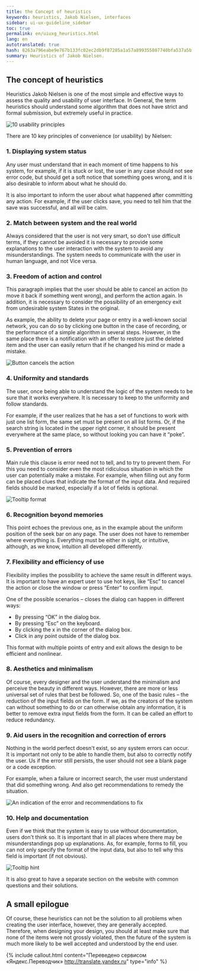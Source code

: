 ```yaml
---
title: the Concept of heuristics
keywords: heuristics, Jakob Nielsen, interfaces
sidebar: ui-ux-guideline_sidebar
toc: true
permalink: en/uiuxg_heuristics.html
lang: en
autotranslated: true
hash: 8263a796eabe9e767b133fc02ec2db9f87285a1a57a899355807740bfa537a5b
summary: Heuristics of Jakob Nielsen.
---
```


## The concept of heuristics

Heuristics Jakob Nielsen is one of the most simple and effective ways to assess the quality and usability of user interface. In General, the term heuristics should understand some algorithm that does not have strict and formal submission, but extremely useful in practice.

![10 usability principles](/images/pages/guides/ui-ux-guideline/uiuxg_heuristics/1.png)

There are 10 key principles of convenience (or usability) by Nielsen:

### 1. Displaying system status

Any user must understand that in each moment of time happens to his system, for example, if it is stuck or lost, the user in any case should not see error code, but should get a soft notice that something goes wrong, and it is also desirable to inform about what he should do.

It is also important to inform the user about what happened after committing any action. For example, if the user clicks save, you need to tell him that the save was successful, and all will be calm.

### 2. Match between system and the real world

Always considered that the user is not very smart, so don't use difficult terms, if they cannot be avoided it is necessary to provide some explanations to the user interaction with the system to avoid any misunderstandings. The system needs to communicate with the user in human language, and not Vice versa.

### 3. Freedom of action and control

This paragraph implies that the user should be able to cancel an action (to move it back if something went wrong), and perform the action again. In addition, it is necessary to consider the possibility of an emergency exit from undesirable system States in the original.

As example, the ability to delete your page or entry in a well-known social network, you can do so by clicking one button in the case of recording, or the performance of a simple algorithm in several steps. However, in the same place there is a notification with an offer to restore just the deleted item and the user can easily return that if he changed his mind or made a mistake.

![Button cancels the action](/images/pages/guides/ui-ux-guideline/uiuxg_heuristics/2.png)

### 4. Uniformity and standards

The user, once being able to understand the logic of the system needs to be sure that it works everywhere. It is necessary to keep to the uniformity and follow standards.

For example, if the user realizes that he has a set of functions to work with just one list form, the same set must be present on all list forms. Or, if the search string is located in the upper right corner, it should be present everywhere at the same place, so without looking you can have it “poke”.

### 5. Prevention of errors

Main rule this clause is error need not to tell, and to try to prevent them. For this you need to consider even the most ridiculous situation in which the user can potentially make a mistake. For example, when filling out any form can be placed clues that indicate the format of the input data. And required fields should be marked, especially if a lot of fields is optional.

![Tooltip format](/images/pages/guides/ui-ux-guideline/uiuxg_heuristics/3.png)

### 6. Recognition beyond memories

This point echoes the previous one, as in the example about the uniform position of the seek bar on any page. The user does not have to remember where everything is. Everything must be either in sight, or intuitive, although, as we know, intuition all developed differently.

### 7. Flexibility and efficiency of use

Flexibility implies the possibility to achieve the same result in different ways. It is important to have an expert user to use hot keys, like “Esc” to cancel the action or close the window or press “Enter” to confirm input.

One of the possible scenarios – closes the dialog can happen in different ways:

* By pressing “OK” in the dialog box.
* By pressing “Esc” on the keyboard.
* By clicking the x in the corner of the dialog box.
* Click in any point outside of the dialog box.

This format with multiple points of entry and exit allows the design to be efficient and nonlinear.

### 8. Aesthetics and minimalism

Of course, every designer and the user understand the minimalism and perceive the beauty in different ways. However, there are more or less universal set of rules that best be followed. So, one of the basic rules – the reduction of the input fields on the form. If we, as the creators of the system can without something to do or can otherwise obtain any information, it is better to remove extra input fields from the form. It can be called an effort to reduce redundancy.

### 9. Aid users in the recognition and correction of errors

Nothing in the world perfect doesn't exist, so any system errors can occur. It is important not only to be able to handle them, but also to correctly notify the user. Us if the error still persists, the user should not see a blank page or a code exception.

For example, when a failure or incorrect search, the user must understand that did something wrong. And also get recommendations to remedy the situation.

![An indication of the error and recommendations to fix](/images/pages/guides/ui-ux-guideline/uiuxg_heuristics/4.png)

### 10. Help and documentation

Even if we think that the system is easy to use without documentation, users don't think so. It is important that in all places where there may be misunderstandings pop up explanations. As, for example, forms to fill, you can not only specify the format of the input data, but also to tell why this field is important (if not obvious).

![Tooltip hint](/images/pages/guides/ui-ux-guideline/uiuxg_heuristics/5.png)

It is also great to have a separate section on the website with common questions and their solutions.

## A small epilogue

Of course, these heuristics can not be the solution to all problems when creating the user interface, however, they are generally accepted. Therefore, when designing your design, you should at least make sure that none of the items were not grossly violated, then the future of the system is much more likely to be well accepted and understood by the end user.



{% include callout.html content="Переведено сервисом «Яндекс.Переводчик» <http://translate.yandex.ru>" type="info" %}